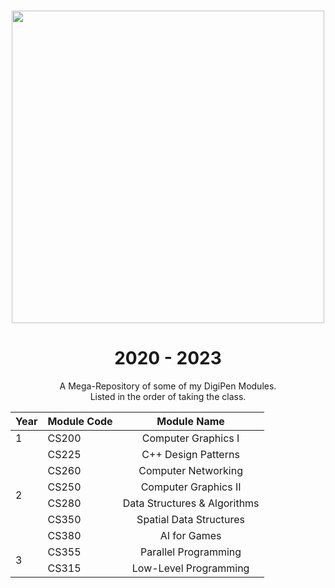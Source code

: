 
<p align="center">
	<br/>
<img src="https://management.digipen.edu/sg-srs-app/images/DigiPen_Singapore_WEB_WHITE.png" width="500">
</p>

<h1 align="center">
	2020 - 2023
</h1>

<p align="center">
	A Mega-Repository of some of my DigiPen Modules.
	<br/>
	Listed in the order of taking the class.
</p>

<table align="center">
	<thead>
		<tr>
			<th style="text-align:center">Year</th>
			<th style="text-align:center">Module Code</th>
			<th style="text-align:center">Module Name</th>
		</tr>
	</thead>
	<tbody>
		<tr>
			<td style="text-align:left">1</td>
			<td style="text-align:left">CS200</td>
			<td style="text-align:center">Computer Graphics I</td>
		</tr>
		<tr>
			<td style="text-align:left" rowspan=6>2</td>
			<td style="text-align:left">CS225</td>
			<td style="text-align:center">C++ Design Patterns</td>
		</tr>
		<tr>
			<td style="text-align:left">CS260</td>
			<td style="text-align:center">Computer Networking</td>
		</tr>
		<tr>
			<td style="text-align:left">CS250</td>
			<td style="text-align:center">Computer Graphics II</td>
		</tr>
		<tr>
			<td style="text-align:left">CS280</td>
			<td style="text-align:center">Data Structures & Algorithms</td>
		</tr>
		<tr>
			<td style="text-align:left">CS350</td>
			<td style="text-align:center">Spatial Data Structures</td>
		</tr>
		<tr>
			<td style="text-align:left">CS380</td>
			<td style="text-align:center">AI for Games</td>
		</tr>
		<tr>
			<td style="text-align:left" rowspan=3>3</td>
			<td style="text-align:left">CS355</td>
			<td style="text-align:center">Parallel Programming</td>
		</tr>
		<tr>
			<td style="text-align:left">CS315</td>
			<td style="text-align:center">Low-Level Programming</td>
		</tr>
	</tbody>
</table>

